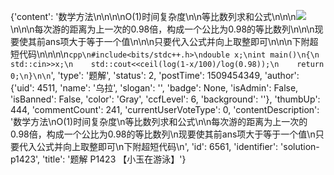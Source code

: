{'content': '数学方法\n\n\n\nO(1)时间复杂度\n\n等比数列求和公式\n\n\n![](https://ss2.baidu.com/6ONYsjip0QIZ8tyhnq/it/u=1747555526,1280050457&fm=58)\n\n\n每次游的距离为上一次的0.98倍，构成一个公比为0.98的等比数列\n\n\n现要使其前ans项大于等于一个值\n\n\n只要代入公式并向上取整即可\n\n\n下附超短代码\n\n\n\n```cpp\n#include<bits/stdc++.h>\ndouble x;\nint main()\n{\n    std::cin>>x;\n    std::cout<<ceil(log(1-x/100)/log(0.98));\n    return 0;\n}\n\n```', 'type': '题解', 'status': 2, 'postTime': 1509454349, 'author': {'uid': 4511, 'name': '乌拉', 'slogan': '', 'badge': None, 'isAdmin': False, 'isBanned': False, 'color': 'Gray', 'ccfLevel': 6, 'background': ''}, 'thumbUp': 444, 'commentCount': 241, 'currentUserVoteType': 0, 'contentDescription': '数学方法\nO(1)时间复杂度\n等比数列求和公式\n\n每次游的距离为上一次的0.98倍，构成一个公比为0.98的等比数列\n现要使其前ans项大于等于一个值\n只要代入公式并向上取整即可\n下附超短代码\n', 'id': 6561, 'identifier': 'solution-p1423', 'title': '题解 P1423 【小玉在游泳】'}